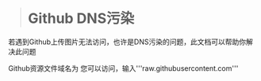 ># Github DNS污染
若遇到Github上传图片无法访问，也许是DNS污染的问题，此文档可以帮助你解决此问题


Github资源文件域名为
您可以访问[](https://ping.eu/nslookup)，输入'''raw.githubusercontent.com'''

